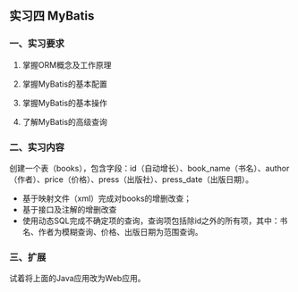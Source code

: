 ## 实习四 MyBatis

### 一、实习要求

1. 掌握ORM概念及工作原理

2. 掌握MyBatis的基本配置

3. 掌握MyBatis的基本操作

4. 了解MyBatis的高级查询

### 二、实习内容

创建一个表（books），包含字段：id（自动增长）、book_name（书名）、author（作者）、price（价格）、press（出版社）、press_date（出版日期）。

- 基于映射文件（xml）完成对books的增删改查；
- 基于接口及注解的增删改查
- 使用动态SQL完成不确定项的查询，查询项包括除id之外的所有项，其中：书名、作者为模糊查询、价格、出版日期为范围查询。

### 三、扩展

试着将上面的Java应用改为Web应用。